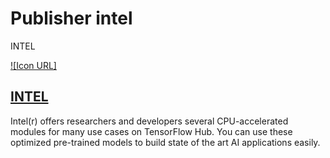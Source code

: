 # Publisher intel
INTEL

[![Icon URL]](https://simplecore.intel.com/ai/wp-content/uploads/sites/69/intel-ai-1.svg)

## [INTEL](https://developer.intel.com)
Intel(r) offers researchers and developers several CPU-accelerated modules for
many use cases on TensorFlow Hub. You can use these optimized
pre-trained models to build state of the art AI applications easily.

